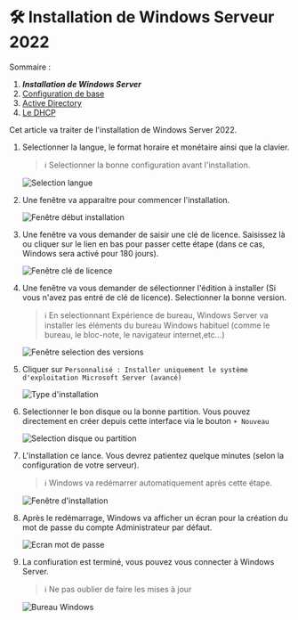 # 🛠 Installation de Windows Serveur 2022

Sommaire :  

1. ***Installation de Windows Server***
2. [Configuration de base](./ConfigurationBase.md)
3. [Active Directory](./ActiveDirectory.md)
4. [Le DHCP](./DHCP.md)

Cet article va traiter de l'installation de Windows Server 2022.  

1. Selectionner la langue, le format horaire et monétaire ainsi que la clavier.  
    > ℹ Selectionner la bonne configuration avant l'installation.

    ![Selection langue](./res/Install01.png)

2. Une fenêtre va apparaitre pour commencer l'installation.  

    ![Fenêtre début installation](./res/Install02.png)

3. Une fenêtre va vous demander de saisir une clé de licence. Saisissez là ou cliquer sur le lien en bas pour passer cette étape (dans ce cas, Windows sera activé pour 180 jours).

    ![Fenêtre clé de licence](./res/Install03.png)

4. Une fenêtre va vous demander de sélectionner l'édition à installer (Si vous n'avez pas entré de clé de licence). Selectionner la bonne version.  
    > ℹ En selectionnant Expérience de bureau, Windows Server va installer les éléments du bureau Windows habituel (comme le bureau, le bloc-note, le navigateur internet,etc...)

    ![Fenêtre selection des versions](./res/Install04.png)

5. Cliquer sur `Personnalisé : Installer uniquement le système d'exploitation Microsoft Server (avancé)`

    ![Type d'installation](./res/Install05.png)

6. Selectionner le bon disque ou la bonne partition. Vous pouvez directement en créer depuis cette interface via le bouton `☀ Nouveau`

    ![Selection disque ou partition](./res/Install06.png)

7. L'installation ce lance. Vous devrez patientez quelque minutes (selon la configuration de votre serveur).
    > ℹ Windows va redémarrer automatiquement après cette étape.  

    ![Fenêtre d'installation](./res/Install07.png)

8. Après le redémarrage, Windows va afficher un écran pour la création du mot de passe du compte Administrateur par défaut.

    ![Ecran mot de passe](./res/Install08.png)

9. La confiuration est terminé, vous pouvez vous connecter à Windows Server.  
   > ℹ Ne pas oublier de faire les mises à jour

    ![Bureau Windows](./res/Install09.png)
